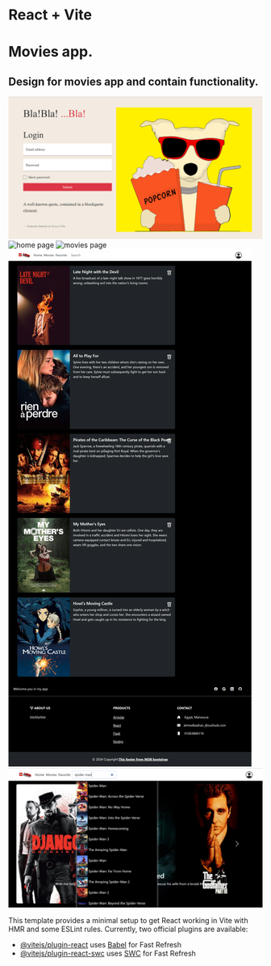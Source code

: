 # React + Vite

# Movies app.

## Design for movies app and contain functionality.


![login page](/public/login.png)
![home page](/public/home.png)
![movies page](/public/movies.png)
![favorite page](/public/favorite.png)
![search page](/public/search.png)

This template provides a minimal setup to get React working in Vite with HMR and some ESLint rules.
Currently, two official plugins are available:

- [@vitejs/plugin-react](https://github.com/vitejs/vite-plugin-react/blob/main/packages/plugin-react/README.md) uses [Babel](https://babeljs.io/) for Fast Refresh
- [@vitejs/plugin-react-swc](https://github.com/vitejs/vite-plugin-react-swc) uses [SWC](https://swc.rs/) for Fast Refresh

